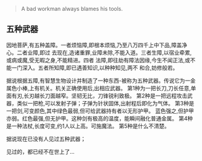 > A bad workman always blames  his tools. 


## 五种武器


因地菩萨,有五种盖障。一者烦恼障,即根本烦恼,乃至八万四千上中下品,障盖净心。二者业障,即过 去现在,造诸重罪,业障未除,不能入道。三者生障,以宿业牵累,或病或魔,受无暇之身,不能精进。四者 法障,即往劫有障法因缘,今生不闻正法,或不能一门深入。五者所知障,即已遇善知识,以种种知见,两不 和合,妨修般若。 

据说根据五障,有智慧生物设计并制造了一种东西-被称为五种武器。传说它为一金属色小棒,上有机关。机关正确使用后,出相应武器。 第1种为一把长刀,刀长任意,单面有刃,长刃越长刀面越窄。坚韧无比，刀锋锐利致极。 第2种是一把远程攻击武器，类似一把枪,可以发射子弹；子弹为针状固体,出射程后即化为气体。 第3种是一把剑,可变颜色,其中绿色最弱,但可给武器持有者以无形护甲。 蓝色强之,但护甲亦弱。红色最强,但无护甲。这种剑有极高的温度，能瞬间融化普通金属。 第4种是一种法杖,长度可变,约1人以上高。可施魔法。 
第5种是什么不清楚。

据说现在已没有人见过五种武器；

见过的，都已经不在世上了...


